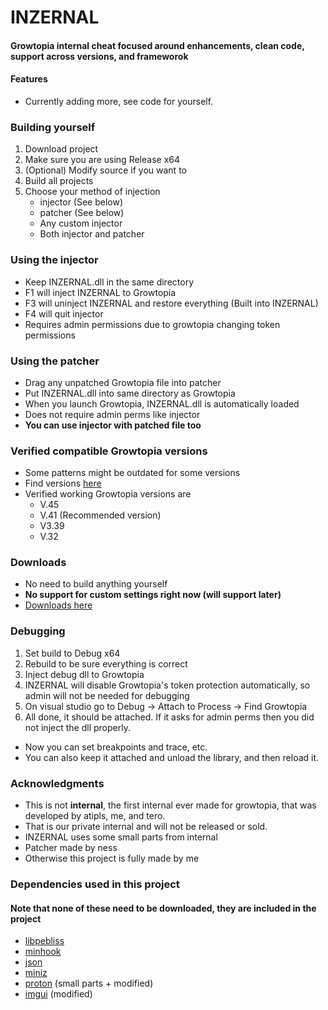 # INZERNAL
#### Growtopia internal cheat focused around enhancements, clean code, support across versions, and frameworok


#### Features
* Currently adding more, see code for yourself.

### Building yourself
1. Download project
1. Make sure you are using Release x64
1. (Optional) Modify source if you want to
1. Build all projects
1. Choose your method of injection
   * injector (See below)
   * patcher (See below)
   * Any custom injector
   * Both injector and patcher

### Using the injector
* Keep INZERNAL.dll in the same directory
* F1 will inject INZERNAL to Growtopia
* F3 will uninject INZERNAL and restore everything (Built into INZERNAL)
* F4 will quit injector
* Requires admin permissions due to growtopia changing token permissions

### Using the patcher
* Drag any unpatched Growtopia file into patcher
* Put INZERNAL.dll into same directory as Growtopia
* When you launch Growtopia, INZERNAL.dll is automatically loaded
* Does not require admin perms like injector
* **You can use injector with patched file too**

### Verified compatible Growtopia versions
* Some patterns might be outdated for some versions
* Find versions [here](https://github.com/ama6nen/INZERNAL/tree/main/gt)
* Verified working Growtopia versions are
  * V.45
  * V.41 (Recommended version)
  * V3.39
  * V.32

### Downloads
* No need to build anything yourself
* **No support for custom settings right now (will support later)**
* [Downloads here](https://github.com/ama6nen/INZERNAL/releases)


### Debugging
1. Set build to Debug x64
1. Rebuild to be sure everything is correct
1. Inject debug dll to Growtopia
1. INZERNAL will disable Growtopia's token protection automatically, so admin will not be needed for debugging
1. On visual studio go to  Debug -> Attach to Process -> Find Growtopia
1. All done, it should be attached. If it asks for admin perms then you did not inject the dll properly.
* Now you can set breakpoints and trace, etc.
* You can also keep it attached and unload the library, and then reload it.


### Acknowledgments
* This is not **internal**, the first internal ever made for growtopia, that was developed by atipls, me, and tero. 
* That is our private internal and will not be released or sold.
* INZERNAL uses some small parts from internal
* Patcher made by ness
* Otherwise this project is fully made by me

### Dependencies used in this project 
#### Note that none of these need to be downloaded, they are included in the project
* [libpebliss](https://github.com/asinbow/libpebliss)
* [minhook](https://github.com/TsudaKageyu/minhook)
* [json](https://github.com/nlohmann/json)
* [miniz](https://github.com/richgel999/miniz)
* [proton](https://github.com/SethRobinson/proton) (small parts + modified)
* [imgui](https://github.com/ocornut/imgui) (modified)
